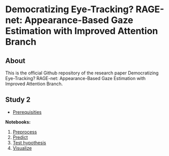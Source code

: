 # Democratizing Eye-Tracking? RAGE-net: Appearance-Based Gaze Estimation with Improved Attention Branch

## About

This is the official Github repository of the research paper Democratizing Eye-Tracking? RAGE-net: Appearance-Based Gaze Estimation with Improved Attention Branch.

## Study 2

- [Prerequisities](./Docs/Prerequisites.md)

**Notebooks:**

1. [Preprocess](./Notebooks/Study2/Preprocess.ipynb)
2. [Predict](./Notebooks/Study2/Predict.ipynb)
3. [Test hypothesis](./Notebooks/Study2/Test-hypothesis.ipynb)
4. [Visualize](./Notebooks/Study2/Visualize.ipynb)
